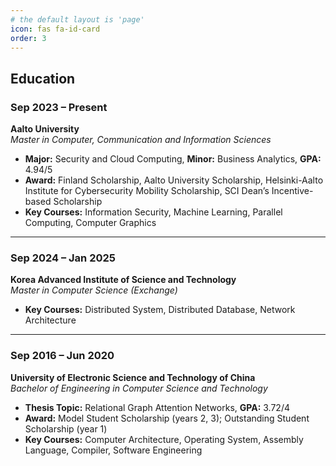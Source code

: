 ```yaml
---
# the default layout is 'page'
icon: fas fa-id-card
order: 3
---
```


## Education

### Sep 2023 – Present  
**Aalto University**  
*Master in Computer, Communication and Information Sciences*  
- **Major:** Security and Cloud Computing, **Minor:** Business Analytics, **GPA:** 4.94/5  
- **Award:** Finland Scholarship, Aalto University Scholarship, Helsinki-Aalto Institute for Cybersecurity Mobility Scholarship, SCI Dean’s Incentive-based Scholarship  
- **Key Courses:** Information Security, Machine Learning, Parallel Computing, Computer Graphics  

---

### Sep 2024 – Jan 2025  
**Korea Advanced Institute of Science and Technology**  
*Master in Computer Science (Exchange)*  
- **Key Courses:** Distributed System, Distributed Database, Network Architecture  

---

### Sep 2016 – Jun 2020  
**University of Electronic Science and Technology of China**  
*Bachelor of Engineering in Computer Science and Technology*  
- **Thesis Topic:** Relational Graph Attention Networks, **GPA:** 3.72/4  
- **Award:** Model Student Scholarship (years 2, 3); Outstanding Student Scholarship (year 1)  
- **Key Courses:** Computer Architecture, Operating System, Assembly Language, Compiler, Software Engineering  

